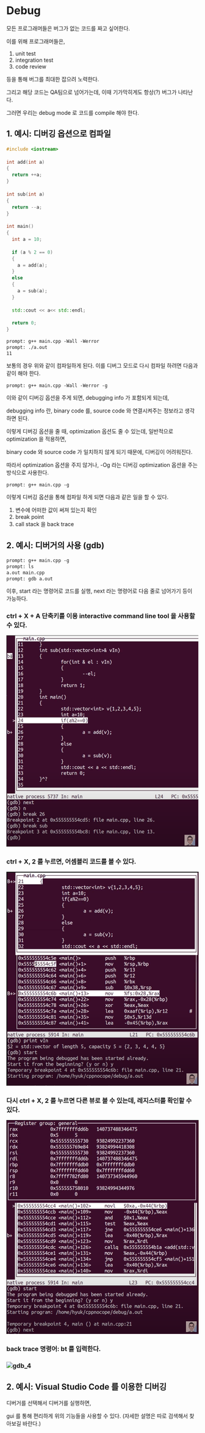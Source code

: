 # Debug

모든 프로그래머들은 버그가 없는 코드를 짜고 싶어한다.

이를 위해 프로그래머들은,

1. unit test
2. integration test
3. code review

등을 통해 버그를 최대한 잡으려 노력한다.

그리고 해당 코드는 QA팀으로 넘어가는데, 이때 기가막히게도 항상(?) 버그가 나타난다.

그러면 우리는 debug mode 로 코드를 compile 해야 한다.

## 1. 예시: 디버깅 옵션으로 컴파일

```c++
#include <iostream>

int add(int a)
{
  return ++a;
}

int sub(int a)
{
  return --a;
}

int main()
{
  int a = 10;
  
  if (a % 2 == 0)
  {
    a = add(a);
  }
  else
  {
    a = sub(a);
  }
  
  std::cout << a<< std::endl;
  
  return 0;
}
```

```shell
prompt: g++ main.cpp -Wall -Werror
prompt: ./a.out
11
```

보통의 경우 위와 같이 컴파일하게 된다. 이를 디버그 모드로 다시 컴파일 하려면 다음과 같이 해야 한다.

```shell
prompt: g++ main.cpp -Wall -Werror -g
```

이와 같이 디버깅 옵션을 주게 되면, debugging info 가 포함되게 되는데,

debugging info 란, binary code 를, source code 와 연결시켜주는 정보라고 생각하면 된다.

이렇게 디버깅 옵션을 줄 때, optimization 옵션도 줄 수 있는데, 일반적으로 optimization 을 적용하면,

binary code 와 source code 가 일치하지 않게 되기 때문에, 디버깅이 어려워진다.

따라서 optimization 옵션을 주지 않거나, -Og 라는 디버깅 optimization 옵션을 주는 방식으로 사용한다.

```shell
prompt: g++ main.cpp -g
```

 이렇게 디버깅 옵션을 통해 컴파일 하게 되면 다음과 같은 일을 할 수 있다.

1. 변수에 어떠한 값이 써져 있는지 확인
2. break point
3. call stack 을 back trace

## 2. 예시: 디버거의 사용 (gdb)

```shell
prompt: g++ main.cpp -g
prompt: ls
a.out main.cpp
prompt: gdb a.out
```

이후, start 라는 명령어로 코드를 실행, next 라는 명령어로 다음 줄로 넘어가기 등이 가능하다.

### ctrl + X + A 단축키를 이용 interactive command line tool 을 사용할 수 있다.

![gdb](Images/7/gdb.png)

### ctrl + X, 2 를 누르면, 어셈블리 코드를 볼 수 있다.

![gdb_2](Images/7/gdb_2.png)

### 다시 ctrl + X, 2 를 누르면 다른 뷰로 볼 수 있는데, 레지스터를 확인할 수 있다.

![gdb_3](Images/7/gdb_3.png)

### back trace 명령어: bt 를 입력한다.

### ![gdb_4](/Users/kwan/Desktop/Dev-log/Study/Modern_CPP/Compile_Process/Images/7/gdb_4.png)

## 2. 예시: Visual Studio Code 를 이용한 디버깅

디버거를 선택해서 디버거를 실행하면,

gui 를 통해 편리하게 위의 기능들을 사용할 수 있다. (자세한 설명은 따로 검색해서 찾아보길 바란다.)

